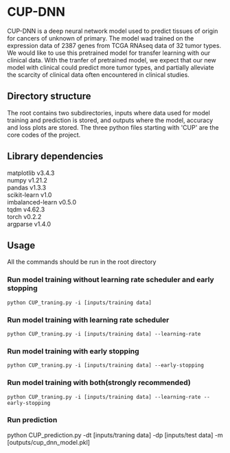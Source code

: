 # CUP-DNN

CUP-DNN is a deep neural network model used to predict tissues of origin for cancers of unknown of primary. 
The model wad trained on the expression data of 2387 genes from TCGA RNAseq data of 32 tumor types. We would like to use this pretrained model for transfer learning with our clinical data. With the tranfer of pretrained model, we expect that our new model with clinical could predict more tumor types, and partially alleviate the scarcity of clinical data often encountered in clinical studies.   

## Directory structure

The root contains two subdirectories, inputs where data used for model training and prediction is stored, and outputs where the model, accuracy and loss plots are stored.
The three python files starting with 'CUP' are the core codes of the project. 

## Library dependencies

matplotlib v3.4.3 <br>
numpy v1.21.2 <br>
pandas v1.3.3 <br>
scikit-learn v1.0 <br>
imbalanced-learn v0.5.0 <br>
tqdm v4.62.3 <br>
torch v0.2.2 <br>
argparse v1.4.0 <br>

## Usage
All the commands should be run in the root directory
### Run model training without learning rate scheduler and early stopping

    python CUP_traning.py -i [inputs/training data] 

### Run model training with learning rate scheduler

    python CUP_traning.py -i [inputs/training data] --learning-rate

### Run model training with early stopping

    python CUP_traning.py -i [inputs/training data] --early-stopping

### Run model training with both(strongly recommended)

    python CUP_traning.py -i [inputs/training data] --learning-rate --early-stopping
    
### Run prediction
python CUP_prediction.py -dt [inputs/traning data] -dp [inputs/test data] -m [outputs/cup_dnn_model.pkl]

